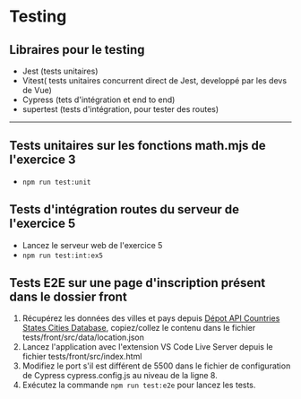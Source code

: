 # Testing

## Libraires pour le testing

- Jest (tests unitaires)
- Vitest( tests unitaires concurrent direct de Jest, developpé par les devs de Vue)
- Cypress (tets d'intégration et end to end)
- supertest (tests d'intégration, pour tester des routes)

---

## Tests unitaires sur les fonctions math.mjs de l'exercice 3

- `npm run test:unit`


## Tests d'intégration routes du serveur de l'exercice 5

- Lancez le serveur web de l'exercice 5
- `npm run test:int:ex5`


## Tests E2E sur une page d'inscription présent dans le dossier front

1. Récupérez les données des villes et pays depuis [Dépot API  Countries States Cities Database](https://raw.githubusercontent.com/dr5hn/countries-states-cities-database/master/cities.json), copiez/collez le contenu dans le fichier tests/front/src/data/location.json
2. Lancez l'application avec l'extension VS Code Live Server depuis le fichier tests/front/src/index.html
3. Modifiez le port s'il est différent de 5500 dans le fichier de configuration de Cypress cypress.config.js au niveau de la ligne 8.
4. Exécutez la commande `npm run test:e2e` pour lancez les tests.